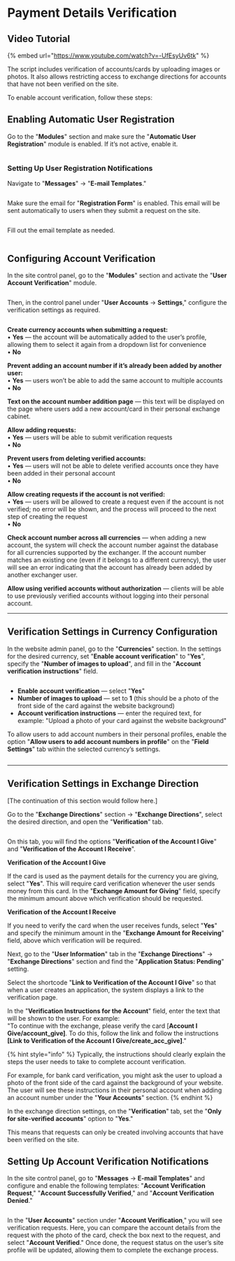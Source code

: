 # Payment Details Verification

## Video Tutorial

{% embed url="https://www.youtube.com/watch?v=-UfEsyUv6tk" %}

The script includes verification of accounts/cards by uploading images or photos. It also allows restricting access to exchange directions for accounts that have not been verified on the site.

To enable account verification, follow these steps:

## Enabling **Automatic User Registration**

Go to the "**Modules**" section and make sure the "**Automatic User Registration**" module is enabled. If it’s not active, enable it.

<figure><img src="../../.gitbook/assets/image (788).png" alt=""><figcaption></figcaption></figure>

### Setting Up User Registration Notifications

Navigate to "**Messages**" → "**E-mail Templates**."

<figure><img src="../../.gitbook/assets/image (789).png" alt=""><figcaption></figcaption></figure>

Make sure the email for "**Registration Form**" is enabled. This email will be sent automatically to users when they submit a request on the site.

<figure><img src="../../.gitbook/assets/image (790).png" alt=""><figcaption></figcaption></figure>

Fill out the email template as needed.

<figure><img src="../../.gitbook/assets/image (791).png" alt=""><figcaption></figcaption></figure>

## Configuring Account Verification

In the site control panel, go to the "**Modules**" section and activate the "**User Account Verification**" module.

<figure><img src="../../.gitbook/assets/image (1228).png" alt=""><figcaption></figcaption></figure>

Then, in the control panel under "**User Accounts** → **Settings**," configure the verification settings as required.

<figure><img src="../../.gitbook/assets/image (154).png" alt=""><figcaption></figcaption></figure>

**Create currency accounts when submitting a request:**  
• **Yes** — the account will be automatically added to the user’s profile, allowing them to select it again from a dropdown list for convenience  
• **No**

**Prevent adding an account number if it’s already been added by another user:**  
• **Yes** — users won’t be able to add the same account to multiple accounts  
• **No**

**Text on the account number addition page** — this text will be displayed on the page where users add a new account/card in their personal exchange cabinet.

**Allow adding requests:**  
• **Yes** — users will be able to submit verification requests  
• **No**

**Prevent users from deleting verified accounts:**  
• **Yes** — users will not be able to delete verified accounts once they have been added in their personal account  
• **No**

**Allow creating requests if the account is not verified:**  
• **Yes** — users will be allowed to create a request even if the account is not verified; no error will be shown, and the process will proceed to the next step of creating the request  
• **No**

**Check account number across all currencies** — when adding a new account, the system will check the account number against the database for all currencies supported by the exchanger. If the account number matches an existing one (even if it belongs to a different currency), the user will see an error indicating that the account has already been added by another exchanger user.

**Allow using verified accounts without authorization** — clients will be able to use previously verified accounts without logging into their personal account.

---

## Verification Settings in Currency Configuration

In the website admin panel, go to the "**Currencies**" section. In the settings for the desired currency, set "**Enable account verification**" to "**Yes**", specify the "**Number of images to upload**", and fill in the "**Account verification instructions**" field.

<figure><img src="../../.gitbook/assets/image (1100).png" alt=""><figcaption></figcaption></figure>

* **Enable account verification** — select "**Yes**"  
* **Number of images to upload** — set to **1** (this should be a photo of the front side of the card against the website background)  
* **Account verification instructions** — enter the required text, for example: "Upload a photo of your card against the website background"

To allow users to add account numbers in their personal profiles, enable the option "**Allow users to add account numbers in profile**" on the "**Field Settings**" tab within the selected currency’s settings.

<figure><img src="../../.gitbook/assets/image (1787).png" alt=""><figcaption></figcaption></figure>

---

## Verification Settings in Exchange Direction

[The continuation of this section would follow here.]

Go to the "**Exchange Directions**" section -> "**Exchange Directions**", select the desired direction, and open the "**Verification**" tab.

<figure><img src="../../.gitbook/assets/image (797).png" alt=""><figcaption></figcaption></figure>

On this tab, you will find the options "**Verification of the Account I Give**" and "**Verification of the Account I Receive**".

**Verification of the Account I Give**

If the card is used as the payment details for the currency you are giving, select "**Yes**". This will require card verification whenever the user sends money from this card. In the "**Exchange Amount for Giving**" field, specify the minimum amount above which verification should be requested.

**Verification of the Account I Receive**

If you need to verify the card when the user receives funds, select "**Yes**" and specify the minimum amount in the "**Exchange Amount for Receiving**" field, above which verification will be required.

Next, go to the "**User Information**" tab in the "**Exchange Directions**" -> "**Exchange Directions**" section and find the "**Application Status: Pending**" setting.

Select the shortcode "**Link to Verification of the Account I Give**" so that when a user creates an application, the system displays a link to the verification page.

In the "**Verification Instructions for the Account**" field, enter the text that will be shown to the user. For example:  
"To continue with the exchange, please verify the card \[**Account I Give/account_give]**. To do this, follow the link and follow the instructions **\[Link to Verification of the Account I Give/create_acc_give]**."

{% hint style="info" %}
Typically, the instructions should clearly explain the steps the user needs to take to complete account verification.

For example, for bank card verification, you might ask the user to upload a photo of the front side of the card against the background of your website. The user will see these instructions in their personal account when adding an account number under the "**Your Accounts**" section.
{% endhint %}

In the exchange direction settings, on the "**Verification**" tab, set the "**Only for site-verified accounts**" option to "**Yes**."

This means that requests can only be created involving accounts that have been verified on the site.

## Setting Up Account Verification Notifications

In the site control panel, go to "**Messages** → **E-mail Templates**" and configure and enable the following templates: "**Account Verification Request**," "**Account Successfully Verified**," and "**Account Verification Denied**."

<figure><img src="../../.gitbook/assets/image (798).png" alt=""><figcaption></figcaption></figure>

In the "**User Accounts**" section under "**Account Verification**," you will see verification requests. Here, you can compare the account details from the request with the photo of the card, check the box next to the request, and select "**Account Verified**." Once done, the request status on the user’s site profile will be updated, allowing them to complete the exchange process.